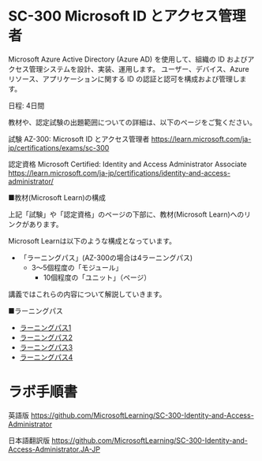 
# SC-300 Microsoft ID とアクセス管理者

Microsoft Azure Active Directory (Azure AD) を使用して、組織の ID およびアクセス管理システムを設計、実装、運用します。 ユーザー、デバイス、Azure リソース、アプリケーションに関する ID の認証と認可を構成および管理します。

日程: 4日間

教材や、認定試験の出題範囲についての詳細は、以下のページをご覧ください。

試験 AZ-300: Microsoft ID とアクセス管理者
https://learn.microsoft.com/ja-jp/certifications/exams/sc-300

認定資格 Microsoft Certified: Identity and Access Administrator Associate
https://learn.microsoft.com/ja-jp/certifications/identity-and-access-administrator/

■教材(Microsoft Learn)の構成

上記「試験」や「認定資格」のページの下部に、教材(Microsoft Learn)へのリンクがあります。

Microsoft Learnは以下のような構成となっています。

- 「ラーニングパス」(AZ-300の場合は4ラーニングパス)
  - 3～5個程度の「モジュール」
    - 10個程度の「ユニット」（ページ）

講義ではこれらの内容について解説していきます。

■ラーニングパス

- [ラーニングパス1](lp01.md)
- [ラーニングパス2](lp02.md)
- [ラーニングパス3](lp03.md)
- [ラーニングパス4](lp04.md)

# ラボ手順書

英語版
https://github.com/MicrosoftLearning/SC-300-Identity-and-Access-Administrator

日本語翻訳版
https://github.com/MicrosoftLearning/SC-300-Identity-and-Access-Administrator.JA-JP

